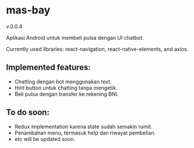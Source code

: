 # mas-bay
v.0.0.4

Aplikasi Android untuk membeli pulsa dengan UI chatbot.

Currently used libraries: react-navigation, react-native-elements, and axios.

## Implemented features:
- Chatting dengan bot menggunakan text.
- Hint button untuk chatting tanpa mengetik.
- Beli pulsa dengan transfer ke rekening BNI.

## To do soon:
- Redux implementation karena state sudah semakin rumit.
- Penambahan menu, termasuk help dan riwayat pembelian.
- etc will be updated soon.
